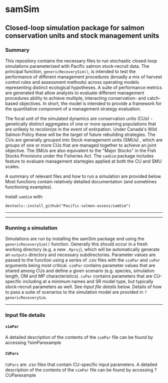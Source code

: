 # samSim
## Closed-loop simulation package for salmon conservation units and stock management units



### Summary
This repository contains the necessary files to run stochastic closed-loop simulations parameterized with Pacific salmon stock-recruit data. The principal function, `genericRecoverySim()`, is intended to test the performance of different management procedures (broadly a mix of harvest control rules and assessment methods) across operating models representing distinct ecological hypotheses. A suite of performance metrics are generated that allow analysts to evaluate different management procedures ability to achieve multiple, interacting conservation- and catch-based objectives. In short, the model is intended to provide a framework for the quantitative component of a management strategy evaluation.

The focal unit of the simulated dynamics are conservation units (CUs) - genetically distinct aggregates of one or more spawning populations that are unlikely to recolonize in the event of extirpation. Under Canada's Wild Salmon Policy these will be the target of future rebuilding strategies. The CUs are generally grouped into Stock management units (SMUs) , which are groups of one or more CUs that are managed together to achieve an joint objective. The SMUs are also equivalent to the "Major Stocks" in the Fish Stocks Provisions under the Fisheries Act. The `samSim` package includes feature to evaluare management startegies applied at both the CU and SMU scales. 


A summary of relevant files and how to run a simulation are provided below. Most functions contain relatively detailed documentation (and sometimes functioning examples). 

Install `samSim` with:

```{r}
devtools::install_github("Pacific-salmon-assess/samSim")
```

-----

------

### Running a simulation

Simulations are run by installing the samSim package and using the `genericRecoverySim()` function. Generally this should occur in a fresh working directory (e.g. a new `.Rproj`), which will be automatically generate an `outputs` directory and necessary subdirectories. Parameter values are passed to the function using a series of .csv files with the `simPar` and `cuPar` arguments being most critical. `simPar` contains parameter values that are shared among CUs and define a given scenario (e.g. species, simulation length, OM and MP characteristics). `cuPar` contains parameters that are CU-specific including at a minimum names and SR model type, but typically stock-recruit parameters as well. See *Input file details* below. Details of how to pass a suite of scenarios to the simulation model are provided in `?genericRecoverySim`. 

------

### Input file details

#### `simPar`
 A detailed description of the contents of the `simPar` file can be found by accessing ?simParexample 


#### `CUPars`
`CUPars` are .csv files that contain CU-specific input parameters. A detailed description of the contents of the `simPar` file can be found by accessing ?CUParexample
